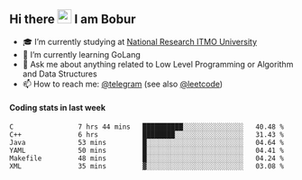 ## Hi there <img src="https://media.giphy.com/media/hvRJCLFzcasrR4ia7z/giphy.gif" width="25px" height="25px"> I am Bobur

- :mortar_board: I’m currently studying at [National Research ITMO University](https://itmo.ru/)
- :seedling: I’m currently learning GoLang
- :speech_balloon: Ask me about anything related to Low Level Programming or Algorithm and Data Structures
- :mailbox: How to reach me: [@telegram](https://t.me/octoant) (see also [@leetcode](https://leetcode.com/octoant/))    

#### Coding stats in last week

<!--START_SECTION:waka-->

```text
C                7 hrs 44 mins   ██████████░░░░░░░░░░░░░░░   40.48 %
C++              6 hrs           ████████░░░░░░░░░░░░░░░░░   31.43 %
Java             53 mins         █░░░░░░░░░░░░░░░░░░░░░░░░   04.64 %
YAML             50 mins         █░░░░░░░░░░░░░░░░░░░░░░░░   04.41 %
Makefile         48 mins         █░░░░░░░░░░░░░░░░░░░░░░░░   04.24 %
XML              35 mins         ▓░░░░░░░░░░░░░░░░░░░░░░░░   03.08 %
```

<!--END_SECTION:waka-->
